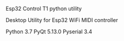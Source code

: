 Esp32 Control T1 python utility

Desktop Utility for Esp32 WiFi MIDI controller

Python 3.7 PyQt 5.13.0
Pyserial 3.4
